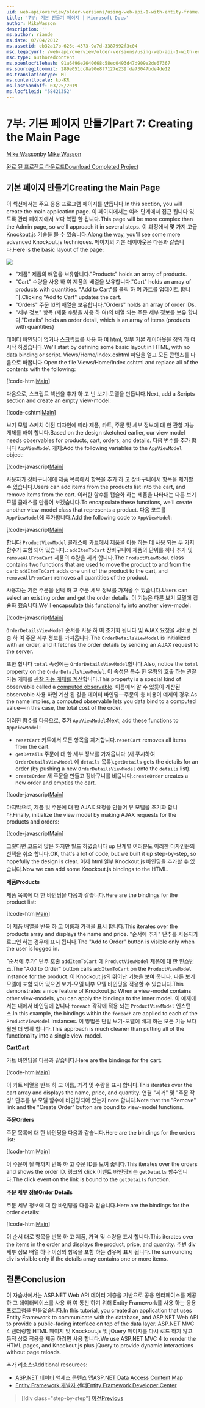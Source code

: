 ```yaml
---
uid: web-api/overview/older-versions/using-web-api-1-with-entity-framework-5/using-web-api-with-entity-framework-part-7
title: '7부: 기본 만들기 페이지 | Microsoft Docs'
author: MikeWasson
description: ''
ms.author: riande
ms.date: 07/04/2012
ms.assetid: eb32a17b-626c-4373-9a7d-3387992f3c04
msc.legacyurl: /web-api/overview/older-versions/using-web-api-1-with-entity-framework-5/using-web-api-with-entity-framework-part-7
msc.type: authoredcontent
ms.openlocfilehash: 91a6496e2640668c58ec0493d47d909e2de67367
ms.sourcegitcommit: 289e051cc8a90e8f7127e239fda73047bde4de12
ms.translationtype: MT
ms.contentlocale: ko-KR
ms.lasthandoff: 03/25/2019
ms.locfileid: "58421352"
---
```

<a name="part-7-creating-the-main-page"></a><span data-ttu-id="92df2-102">7부: 기본 페이지 만들기</span><span class="sxs-lookup"><span data-stu-id="92df2-102">Part 7: Creating the Main Page</span></span>
====================
<span data-ttu-id="92df2-103">[Mike Wasson](https://github.com/MikeWasson)</span><span class="sxs-lookup"><span data-stu-id="92df2-103">by [Mike Wasson](https://github.com/MikeWasson)</span></span>

[<span data-ttu-id="92df2-104">완료 된 프로젝트 다운로드</span><span class="sxs-lookup"><span data-stu-id="92df2-104">Download Completed Project</span></span>](http://code.msdn.microsoft.com/ASP-NET-Web-API-with-afa30545)

## <a name="creating-the-main-page"></a><span data-ttu-id="92df2-105">기본 페이지 만들기</span><span class="sxs-lookup"><span data-stu-id="92df2-105">Creating the Main Page</span></span>

<span data-ttu-id="92df2-106">이 섹션에서는 주요 응용 프로그램 페이지를 만듭니다.</span><span class="sxs-lookup"><span data-stu-id="92df2-106">In this section, you will create the main application page.</span></span> <span data-ttu-id="92df2-107">이 페이지에서는 여러 단계에서 접근 됩니다 있도록 관리 페이지에서 보다 복잡 한 됩니다.</span><span class="sxs-lookup"><span data-stu-id="92df2-107">This page will be more complex than the Admin page, so we'll approach it in several steps.</span></span> <span data-ttu-id="92df2-108">이 과정에서 몇 가지 고급 Knockout.js 기술을 볼 수 있습니다.</span><span class="sxs-lookup"><span data-stu-id="92df2-108">Along the way, you'll see some more advanced Knockout.js techniques.</span></span> <span data-ttu-id="92df2-109">페이지의 기본 레이아웃은 다음과 같습니다.</span><span class="sxs-lookup"><span data-stu-id="92df2-109">Here is the basic layout of the page:</span></span>

![](using-web-api-with-entity-framework-part-7/_static/image1.png)

- <span data-ttu-id="92df2-110">"제품" 제품의 배열을 보유합니다.</span><span class="sxs-lookup"><span data-stu-id="92df2-110">"Products" holds an array of products.</span></span>
- <span data-ttu-id="92df2-111">"Cart" 수량을 사용 하 여 제품의 배열을 보유합니다.</span><span class="sxs-lookup"><span data-stu-id="92df2-111">"Cart" holds an array of products with quantities.</span></span> <span data-ttu-id="92df2-112">"Add to Cart"를 클릭 하 여 카트를 업데이트 합니다.</span><span class="sxs-lookup"><span data-stu-id="92df2-112">Clicking "Add to Cart" updates the cart.</span></span>
- <span data-ttu-id="92df2-113">"Orders" 주문 Id의 배열을 보유합니다.</span><span class="sxs-lookup"><span data-stu-id="92df2-113">"Orders" holds an array of order IDs.</span></span>
- <span data-ttu-id="92df2-114">"세부 정보" 항목 (제품 수량을 사용 하 여)의 배열 되는 주문 세부 정보를 보유 합니다.</span><span class="sxs-lookup"><span data-stu-id="92df2-114">"Details" holds an order detail, which is an array of items (products with quantities)</span></span>

<span data-ttu-id="92df2-115">데이터 바인딩이 없거나 스크립트를 사용 하 여 html, 일부 기본 레이아웃을 정의 하 여 시작 하겠습니다.</span><span class="sxs-lookup"><span data-stu-id="92df2-115">We'll start by defining some basic layout in HTML, with no data binding or script.</span></span> <span data-ttu-id="92df2-116">Views/Home/Index.cshtml 파일을 열고 모든 콘텐츠를 다음으로 바꿉니다.</span><span class="sxs-lookup"><span data-stu-id="92df2-116">Open the file Views/Home/Index.cshtml and replace all of the contents with the following:</span></span>

[!code-html[Main](using-web-api-with-entity-framework-part-7/samples/sample1.html)]

<span data-ttu-id="92df2-117">다음으로, 스크립트 섹션을 추가 하 고 빈 보기-모델을 만듭니다.</span><span class="sxs-lookup"><span data-stu-id="92df2-117">Next, add a Scripts section and create an empty view-model:</span></span>

[!code-cshtml[Main](using-web-api-with-entity-framework-part-7/samples/sample2.cshtml)]

<span data-ttu-id="92df2-118">보기 모델 스케치 이전 디자인에 따라 제품, 카트, 주문 및 세부 정보에 대 한 관찰 가능 개체를 해야 합니다.</span><span class="sxs-lookup"><span data-stu-id="92df2-118">Based on the design sketched earlier, our view model needs observables for products, cart, orders, and details.</span></span> <span data-ttu-id="92df2-119">다음 변수를 추가 합니다 `AppViewModel` 개체:</span><span class="sxs-lookup"><span data-stu-id="92df2-119">Add the following variables to the `AppViewModel` object:</span></span>

[!code-javascript[Main](using-web-api-with-entity-framework-part-7/samples/sample3.js)]

<span data-ttu-id="92df2-120">사용자가 장바구니에에 제품 목록에서 항목을 추가 하 고 장바구니에서 항목을 제거할 수 있습니다.</span><span class="sxs-lookup"><span data-stu-id="92df2-120">Users can add items from the products list into the cart, and remove items from the cart.</span></span> <span data-ttu-id="92df2-121">이러한 함수를 캡슐화 하는 제품을 나타내는 다른 보기 모델 클래스를 만들어 보겠습니다.</span><span class="sxs-lookup"><span data-stu-id="92df2-121">To encapsulate these functions, we'll create another view-model class that represents a product.</span></span> <span data-ttu-id="92df2-122">다음 코드를 `AppViewModel`에 추가합니다.</span><span class="sxs-lookup"><span data-stu-id="92df2-122">Add the following code to `AppViewModel`:</span></span>

[!code-javascript[Main](using-web-api-with-entity-framework-part-7/samples/sample4.js?highlight=4)]

<span data-ttu-id="92df2-123">합니다 `ProductViewModel` 클래스에 카트에서 제품을 이동 하는 데 사용 되는 두 가지 함수가 포함 되어 있습니다.: `addItemToCart` 장바구니에 제품의 단위를 하나 추가 및 `removeAllFromCart` 제품의 수량을 제거 합니다.</span><span class="sxs-lookup"><span data-stu-id="92df2-123">The `ProductViewModel` class contains two functions that are used to move the product to and from the cart: `addItemToCart` adds one unit of the product to the cart, and `removeAllFromCart` removes all quantities of the product.</span></span>

<span data-ttu-id="92df2-124">사용자는 기존 주문을 선택 하 고 주문 세부 정보를 가져올 수 있습니다.</span><span class="sxs-lookup"><span data-stu-id="92df2-124">Users can select an existing order and get the order details.</span></span> <span data-ttu-id="92df2-125">이 기능은 다른 보기 모델에 캡슐화 했습니다.</span><span class="sxs-lookup"><span data-stu-id="92df2-125">We'll encapsulate this functionality into another view-model:</span></span>

[!code-javascript[Main](using-web-api-with-entity-framework-part-7/samples/sample5.js?highlight=4)]

<span data-ttu-id="92df2-126">`OrderDetailsViewModel` 순서를 사용 하 여 초기화 됩니다 및 AJAX 요청을 서버로 전송 하 여 주문 세부 정보를 가져옵니다.</span><span class="sxs-lookup"><span data-stu-id="92df2-126">The `OrderDetailsViewModel` is initialized with an order, and it fetches the order details by sending an AJAX request to the server.</span></span>

<span data-ttu-id="92df2-127">또한 합니다 `total` 속성에는 `OrderDetailsViewModel`합니다.</span><span class="sxs-lookup"><span data-stu-id="92df2-127">Also, notice the `total` property on the `OrderDetailsViewModel`.</span></span> <span data-ttu-id="92df2-128">이 속성은 특수 한 유형의 호출 하는 관찰 가능 개체를 [관찰 가능 개체를 계산](http://knockoutjs.com/documentation/computedObservables.html)합니다.</span><span class="sxs-lookup"><span data-stu-id="92df2-128">This property is a special kind of observable called a [computed observable](http://knockoutjs.com/documentation/computedObservables.html).</span></span> <span data-ttu-id="92df2-129">이름에서 알 수 있듯이 계산된 observable 사용 하면 계산 된 값을 데이터 바인딩&#8212;주문의 총 비용이 예제의 경우.</span><span class="sxs-lookup"><span data-stu-id="92df2-129">As the name implies, a computed observable lets you data bind to a computed value&#8212;in this case, the total cost of the order.</span></span>

<span data-ttu-id="92df2-130">이러한 함수를 다음으로, 추가 `AppViewModel`:</span><span class="sxs-lookup"><span data-stu-id="92df2-130">Next, add these functions to `AppViewModel`:</span></span>

- <span data-ttu-id="92df2-131">`resetCart` 카트에서 모든 항목을 제거합니다.</span><span class="sxs-lookup"><span data-stu-id="92df2-131">`resetCart` removes all items from the cart.</span></span>
- <span data-ttu-id="92df2-132">`getDetails` 주문에 대 한 세부 정보를 가져옵니다 (새 푸시하여 `OrderDetailsViewModel` 에 `details` 목록).</span><span class="sxs-lookup"><span data-stu-id="92df2-132">`getDetails` gets the details for an order (by pushing a new `OrderDetailsViewModel` onto the `details` list).</span></span>
- <span data-ttu-id="92df2-133">`createOrder` 새 주문을 만들고 장바구니를 비웁니다.</span><span class="sxs-lookup"><span data-stu-id="92df2-133">`createOrder` creates a new order and empties the cart.</span></span>


[!code-javascript[Main](using-web-api-with-entity-framework-part-7/samples/sample6.js?highlight=4)]

<span data-ttu-id="92df2-134">마지막으로, 제품 및 주문에 대 한 AJAX 요청을 만들어 뷰 모델을 초기화 합니다.</span><span class="sxs-lookup"><span data-stu-id="92df2-134">Finally, initialize the view model by making AJAX requests for the products and orders:</span></span>

[!code-javascript[Main](using-web-api-with-entity-framework-part-7/samples/sample7.js)]

<span data-ttu-id="92df2-135">그렇다면 코드의 많은 하지만 빌드 하였습니다 up 단계별 여러분도 이러한 디자인은의 선택을 취소 합니다.</span><span class="sxs-lookup"><span data-stu-id="92df2-135">OK, that's a lot of code, but we built it up step-by-step, so hopefully the design is clear.</span></span> <span data-ttu-id="92df2-136">이제 html 일부 Knockout.js 바인딩을 추가할 수 있습니다.</span><span class="sxs-lookup"><span data-stu-id="92df2-136">Now we can add some Knockout.js bindings to the HTML.</span></span>

<span data-ttu-id="92df2-137">**제품**</span><span class="sxs-lookup"><span data-stu-id="92df2-137">**Products**</span></span>

<span data-ttu-id="92df2-138">제품 목록에 대 한 바인딩을 다음과 같습니다.</span><span class="sxs-lookup"><span data-stu-id="92df2-138">Here are the bindings for the product list:</span></span>

[!code-html[Main](using-web-api-with-entity-framework-part-7/samples/sample8.html)]

<span data-ttu-id="92df2-139">이 제품 배열을 반복 하 고 이름과 가격을 표시 합니다.</span><span class="sxs-lookup"><span data-stu-id="92df2-139">This iterates over the products array and displays the name and price.</span></span> <span data-ttu-id="92df2-140">"순서에 추가" 단추를 사용자가 로그인 하는 경우에 표시 됩니다.</span><span class="sxs-lookup"><span data-stu-id="92df2-140">The "Add to Order" button is visible only when the user is logged in.</span></span>

<span data-ttu-id="92df2-141">"순서에 추가" 단추 호출 `addItemToCart` 에 `ProductViewModel` 제품에 대 한 인스턴스.</span><span class="sxs-lookup"><span data-stu-id="92df2-141">The "Add to Order" button calls `addItemToCart` on the `ProductViewModel` instance for the product.</span></span> <span data-ttu-id="92df2-142">이 Knockout.js의 뛰어난 기능을 보여 줍니다. 다른 보기 모델에 포함 되어 있으면 보기-모델 내부 모델 바인딩을 적용할 수 있습니다.</span><span class="sxs-lookup"><span data-stu-id="92df2-142">This demonstrates a nice feature of Knockout.js: When a view-model contains other view-models, you can apply the bindings to the inner model.</span></span> <span data-ttu-id="92df2-143">이 예제에서는 내에서 바인딩에 합니다 `foreach` 각각에 적용 되는 `ProductViewModel` 인스턴스.</span><span class="sxs-lookup"><span data-stu-id="92df2-143">In this example, the bindings within the `foreach` are applied to each of the `ProductViewModel` instances.</span></span> <span data-ttu-id="92df2-144">이 방법은 단일 보기-모델에 배치 하는 모든 기능 보다 훨씬 더 명확 합니다.</span><span class="sxs-lookup"><span data-stu-id="92df2-144">This approach is much cleaner than putting all of the functionality into a single view-model.</span></span>

<span data-ttu-id="92df2-145">**Cart**</span><span class="sxs-lookup"><span data-stu-id="92df2-145">**Cart**</span></span>

<span data-ttu-id="92df2-146">카트 바인딩을 다음과 같습니다.</span><span class="sxs-lookup"><span data-stu-id="92df2-146">Here are the bindings for the cart:</span></span>

[!code-html[Main](using-web-api-with-entity-framework-part-7/samples/sample9.html)]

<span data-ttu-id="92df2-147">이 카트 배열을 반복 하 고 이름, 가격 및 수량을 표시 합니다.</span><span class="sxs-lookup"><span data-stu-id="92df2-147">This iterates over the cart array and displays the name, price, and quantity.</span></span> <span data-ttu-id="92df2-148">연결 "제거" 및 "주문 작성" 단추를 뷰 모델 함수에 바인딩되어 있는지 note 합니다.</span><span class="sxs-lookup"><span data-stu-id="92df2-148">Note that the "Remove" link and the "Create Order" button are bound to view-model functions.</span></span>

<span data-ttu-id="92df2-149">**주문**</span><span class="sxs-lookup"><span data-stu-id="92df2-149">**Orders**</span></span>

<span data-ttu-id="92df2-150">주문 목록에 대 한 바인딩을 다음과 같습니다.</span><span class="sxs-lookup"><span data-stu-id="92df2-150">Here are the bindings for the orders list:</span></span>

[!code-html[Main](using-web-api-with-entity-framework-part-7/samples/sample10.html)]

<span data-ttu-id="92df2-151">이 주문이 될 때까지 반복 하 고 주문 ID를 보여 줍니다.</span><span class="sxs-lookup"><span data-stu-id="92df2-151">This iterates over the orders and shows the order ID.</span></span> <span data-ttu-id="92df2-152">링크의 click 이벤트 바인딩되는 `getDetails` 함수입니다.</span><span class="sxs-lookup"><span data-stu-id="92df2-152">The click event on the link is bound to the `getDetails` function.</span></span>

<span data-ttu-id="92df2-153">**주문 세부 정보**</span><span class="sxs-lookup"><span data-stu-id="92df2-153">**Order Details**</span></span>

<span data-ttu-id="92df2-154">주문 세부 정보에 대 한 바인딩을 다음과 같습니다.</span><span class="sxs-lookup"><span data-stu-id="92df2-154">Here are the bindings for the order details:</span></span>

[!code-html[Main](using-web-api-with-entity-framework-part-7/samples/sample11.html)]

<span data-ttu-id="92df2-155">이 순서 대로 항목을 반복 하 고 제품, 가격 및 수량을 표시 합니다.</span><span class="sxs-lookup"><span data-stu-id="92df2-155">This iterates over the items in the order and displays the product, price, and quantity.</span></span> <span data-ttu-id="92df2-156">주변 div 세부 정보 배열 하나 이상의 항목을 포함 하는 경우에 표시 됩니다.</span><span class="sxs-lookup"><span data-stu-id="92df2-156">The surrounding div is visible only if the details array contains one or more items.</span></span>

## <a name="conclusion"></a><span data-ttu-id="92df2-157">결론</span><span class="sxs-lookup"><span data-stu-id="92df2-157">Conclusion</span></span>

<span data-ttu-id="92df2-158">이 자습서에서는 ASP.NET Web API 데이터 계층을 기반으로 공용 인터페이스를 제공 하 고 데이터베이스를 사용 하 여 통신 하기 위해 Entity Framework를 사용 하는 응용 프로그램을 만들었습니다.</span><span class="sxs-lookup"><span data-stu-id="92df2-158">In this tutorial, you created an application that uses Entity Framework to communicate with the database, and ASP.NET Web API to provide a public-facing interface on top of the data layer.</span></span> <span data-ttu-id="92df2-159">ASP.NET MVC 4 렌더링할 HTML 페이지 및 Knockout.js 및 jQuery 페이지를 다시 로드 하지 않고 동적 상호 작용을 제공 하려면 사용 합니다.</span><span class="sxs-lookup"><span data-stu-id="92df2-159">We use ASP.NET MVC 4 to render the HTML pages, and Knockout.js plus jQuery to provide dynamic interactions without page reloads.</span></span>

<span data-ttu-id="92df2-160">추가 리소스:</span><span class="sxs-lookup"><span data-stu-id="92df2-160">Additional resources:</span></span>

- [<span data-ttu-id="92df2-161">ASP.NET 데이터 액세스 콘텐츠 맵</span><span class="sxs-lookup"><span data-stu-id="92df2-161">ASP.NET Data Access Content Map</span></span>](https://msdn.microsoft.com/library/6759sth4.aspx)
- [<span data-ttu-id="92df2-162">Entity Framework 개발자 센터</span><span class="sxs-lookup"><span data-stu-id="92df2-162">Entity Framework Developer Center</span></span>](https://msdn.microsoft.com/data/ef)

> [!div class="step-by-step"]
> [<span data-ttu-id="92df2-163">이전</span><span class="sxs-lookup"><span data-stu-id="92df2-163">Previous</span></span>](using-web-api-with-entity-framework-part-6.md)

